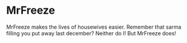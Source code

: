 # MrFreeze

MrFreeze makes the lives of housewives easier. Remember that sarma filling you put away last december? Neither do I! But MrFreeze does!

